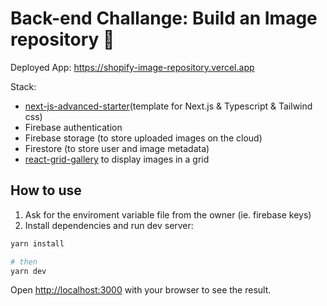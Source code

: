 # Back-end Challange: Build an Image repository 📂

Deployed App: https://shopify-image-repository.vercel.app

Stack:
- [next-js-advanced-starter](https://github.com/agcty/nextjs-advanced-starter)(template for Next.js & Typescript & Tailwind css)
- Firebase authentication
- Firebase storage (to store uploaded images on the cloud)
- Firestore (to store user and image metadata)
- [react-grid-gallery](https://www.npmjs.com/package/react-grid-gallery) to display images in a grid

## How to use

1. Ask for the enviroment variable file from the owner (ie. firebase keys) 
3. Install dependencies and run dev server:

```bash
yarn install

# then
yarn dev
```

Open [http://localhost:3000](http://localhost:3000) with your browser to see the result.